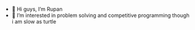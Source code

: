 - 👋 Hi guys, I’m Rupan
- 👀 I’m interested in problem solving and competitive programming though i am slow as turtle

<!---
ruppo-912116/ruppo-912116 is a ✨ special ✨ repository because its `README.md` (this file) appears on your GitHub profile.
You can click the Preview link to take a look at your changes.
--->
